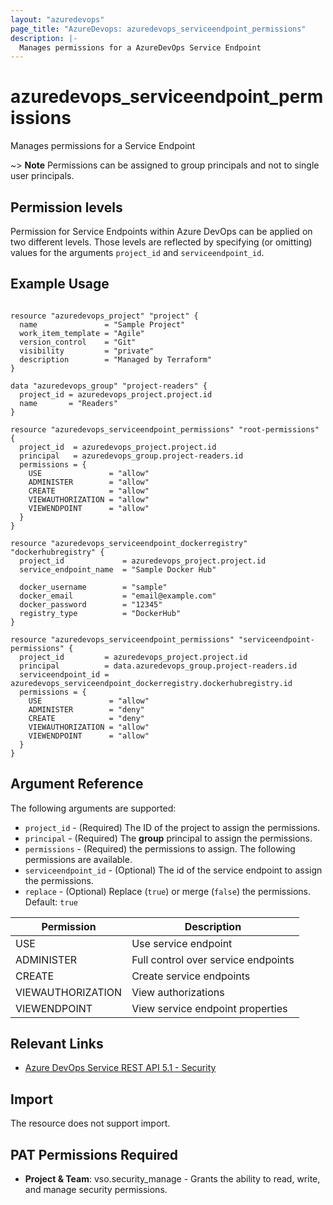 ```yaml
---
layout: "azuredevops"
page_title: "AzureDevops: azuredevops_serviceendpoint_permissions"
description: |-
  Manages permissions for a AzureDevOps Service Endpoint
---
```


# azuredevops_serviceendpoint_permissions

Manages permissions for a Service Endpoint

~> **Note** Permissions can be assigned to group principals and not to single user principals.

## Permission levels

Permission for Service Endpoints within Azure DevOps can be applied on two different levels.
Those levels are reflected by specifying (or omitting) values for the arguments `project_id` and `serviceendpoint_id`.

## Example Usage

```hcl

resource "azuredevops_project" "project" {
  name               = "Sample Project"
  work_item_template = "Agile"
  version_control    = "Git"
  visibility         = "private"
  description        = "Managed by Terraform"
}

data "azuredevops_group" "project-readers" {
  project_id = azuredevops_project.project.id
  name       = "Readers"
}

resource "azuredevops_serviceendpoint_permissions" "root-permissions" {
  project_id  = azuredevops_project.project.id
  principal   = azuredevops_group.project-readers.id
  permissions = {
    USE               = "allow"
    ADMINISTER        = "allow"
    CREATE            = "allow"
    VIEWAUTHORIZATION = "allow"
    VIEWENDPOINT      = "allow"
  }
}

resource "azuredevops_serviceendpoint_dockerregistry" "dockerhubregistry" {
  project_id             = azuredevops_project.project.id
  service_endpoint_name  = "Sample Docker Hub"

  docker_username        = "sample"
  docker_email           = "email@example.com"
  docker_password        = "12345"
  registry_type          = "DockerHub"
}

resource "azuredevops_serviceendpoint_permissions" "serviceendpoint-permissions" {
  project_id         = azuredevops_project.project.id
  principal          = data.azuredevops_group.project-readers.id
  serviceendpoint_id = azuredevops_serviceendpoint_dockerregistry.dockerhubregistry.id
  permissions = {
    USE               = "allow"
    ADMINISTER        = "deny"
    CREATE            = "deny"
    VIEWAUTHORIZATION = "allow"
    VIEWENDPOINT      = "allow"
  }
}
```

## Argument Reference

The following arguments are supported:

* `project_id` - (Required) The ID of the project to assign the permissions.
* `principal` - (Required) The **group** principal to assign the permissions.
* `permissions` - (Required) the permissions to assign. The following permissions are available.
* `serviceendpoint_id` - (Optional) The id of the service endpoint to assign the permissions.
* `replace` - (Optional) Replace (`true`) or merge (`false`) the permissions. Default: `true`

| Permission        | Description                         |
| ----------------- | ----------------------------------- |
| USE               | Use service endpoint                |
| ADMINISTER        | Full control over service endpoints |
| CREATE            | Create service endpoints            |
| VIEWAUTHORIZATION | View authorizations                 |
| VIEWENDPOINT      | View service endpoint properties    |

## Relevant Links

* [Azure DevOps Service REST API 5.1 - Security](https://docs.microsoft.com/en-us/rest/api/azure/devops/security/?view=azure-devops-rest-5.1)

## Import

The resource does not support import.

## PAT Permissions Required

- **Project & Team**: vso.security_manage - Grants the ability to read, write, and manage security permissions.
